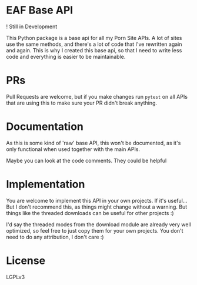 # EAF Base API

! Still in Development

This Python package is a base api for all my Porn Site APIs. A lot of sites use the same methods, and
there's a lot of code that I've rewritten again and again. This is why I created this base api, so that 
I need to write less code and everything is easier to be maintainable. 

# PRs
Pull Requests are welcome, but if you make changes run `pytest` on all APIs that are using this to make sure your
PR didn't break anything.

# Documentation

As this is some kind of 'raw' base API, this won't be documented, as it's only functional when used together
with the main APIs. 

Maybe you can look at the code comments. They could be helpful

# Implementation
You are welcome to implement this API in your own projects. If it's useful... But I don't recommend this, as things
might change without a warning. But things like the threaded downloads can be useful for other projects :) 

I'd say the threaded modes from the download module are already very well optimized, so feel free to just copy them
for your own projects. You don't need to do any attribution, I don't care :) 


# License

LGPLv3